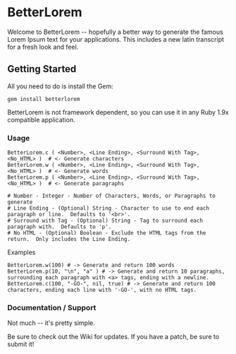 # BetterLorem #

Welcome to BetterLorem -- hopefully a better way to generate the famous Lorem Ipsum text for your applications.  This includes a new latin transcript for a fresh look and feel.

## Getting Started ##

All you need to do is install the Gem:

    gem install betterlorem

BetterLorem is not framework dependent, so you can use it in any Ruby 1.9x compatible application.


### Usage ###

    BetterLorem.c ( <Number>, <Line Ending>, <Surround With Tag>, <No_HTML> )  # <- Generate characters
    BetterLorem.w ( <Number>, <Line Ending>, <Surround With Tag>, <No_HTML> )  # <- Generate words
    BetterLorem.p ( <Number>, <Line Ending>, <Surround With Tag>, <No_HTML> )  # <- Generate paragraphs

    # Number - Integer - Number of Characters, Words, or Paragraphs to generate
    # Line Ending - (Optional) String - Character to use to end each paragraph or line.  Defaults to '<br>'.
    # Surround with Tag - (Optional) String - Tag to surround each paragraph with.  Defaults to 'p'.
    # No HTML - (Optional) Boolean - Exclude the HTML tags from the return.  Only includes the Line Ending.

Examples

    BetterLorem.w(100) # -> Generate and return 100 words
    BetterLorem.p(10, "\n", "a" ) # -> Generate and return 10 paragraphs, surrounding each paragraph with <a> tags, ending with a newline.
    BetterLorem.c(100, "-GO-", nil, true) # -> Generate and return 100 characters, ending each line with '-GO-', with no HTML tags.


### Documentation / Support ###

Not much -- it's pretty simple.

Be sure to check out the Wiki for updates.  If you have a patch, be sure to submit it!


